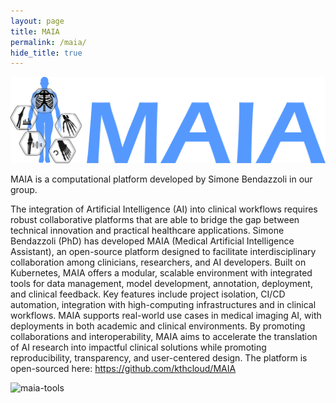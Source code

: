 ```yaml
---
layout: page
title: MAIA
permalink: /maia/
hide_title: true
---
```


![maia](/assets/about/MAIA.png)

MAIA is a computational platform developed by Simone Bendazzoli in our group. 

The integration of Artificial Intelligence (AI) into clinical workflows requires robust collaborative platforms that are able to bridge the gap between technical innovation and practical healthcare applications. Simone Bendazzoli (PhD) has developed MAIA (Medical Artificial Intelligence Assistant), an open-source platform designed to facilitate interdisciplinary collaboration among clinicians, researchers, and AI developers. Built on Kubernetes, MAIA offers a modular, scalable environment with integrated tools for data management, model development, annotation, deployment, and clinical feedback. Key features include project isolation, CI/CD automation, integration with high-computing infrastructures and in clinical workflows. MAIA supports real-world use cases in medical imaging AI, with deployments in both academic and clinical environments. By promoting collaborations and interoperability, MAIA aims to accelerate the translation of AI research into impactful clinical solutions while promoting reproducibility, transparency, and user-centered design. The platform is open-sourced here: <https://github.com/kthcloud/MAIA>


![maia-tools](/assets/about/Workspace.png)
